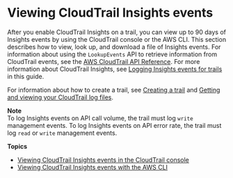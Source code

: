 # Viewing CloudTrail Insights events<a name="view-insights-events"></a>

After you enable CloudTrail Insights on a trail, you can view up to 90 days of Insights events by using the CloudTrail console or the AWS CLI\. This section describes how to view, look up, and download a file of Insights events\. For information about using the `LookupEvents` API to retrieve information from CloudTrail events, see the [AWS CloudTrail API Reference](https://docs.aws.amazon.com/awscloudtrail/latest/APIReference/)\. For more information about CloudTrail Insights, see [Logging Insights events for trails](logging-insights-events-with-cloudtrail.md) in this guide\.

For information about how to create a trail, see [Creating a trail](cloudtrail-create-a-trail-using-the-console-first-time.md) and [Getting and viewing your CloudTrail log files](get-and-view-cloudtrail-log-files.md)\.

**Note**  
 To log Insights events on API call volume, the trail must log `write` management events\. To log Insights events on API error rate, the trail must log `read` or `write` management events\. 

**Topics**
+ [Viewing CloudTrail Insights events in the CloudTrail console](view-insights-events-console.md)
+ [Viewing CloudTrail Insights events with the AWS CLI](view-insights-events-cli.md)